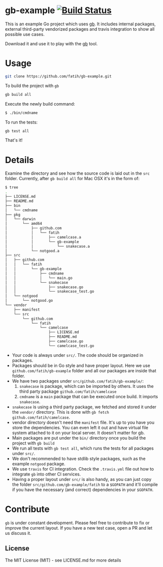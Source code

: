 # gb-example [![Build Status](http://img.shields.io/travis/fatih/gb-example.svg?style=flat-square)](https://travis-ci.org/fatih/gb-example)

This is an example Go project which uses [gb](http://getgb.io/). It includes
internal packages, external third-party vendorized packages and travis
integration to show all possible use cases.

Download it and use it to play with the [gb](http://getgb.io/) tool.

# Usage

```sh
git clone https://github.com/fatih/gb-example.git
```

To build the project with `gb`

```sh
gb build all
```

Execute the newly build command:

```sh
$ ./bin/cmdname
```

To run the tests:

```sh
gb test all
```

That's it! 

# Details

Examine the directory and see how the source code is laid out in the `src`
folder. Currently, after `gb build all` for Mac OSX it's in the form of:

```bash
$ tree
.
├── LICENSE.md
├── README.md
├── bin
│   └── cmdname
├── pkg
│   └── darwin
│       └── amd64
│           ├── github.com
│           │   └── fatih
│           │       ├── camelcase.a
│           │       └── gb-example
│           │           └── snakecase.a
│           └── notgood.a
├── src
│   ├── github.com
│   │   └── fatih
│   │       └── gb-example
│   │           ├── cmdname
│   │           │   └── main.go
│   │           └── snakecase
│   │               ├── snakecase.go
│   │               └── snakecase_test.go
│   └── notgood
│       └── notgood.go
└── vendor
    ├── manifest
    └── src
        └── github.com
            └── fatih
                └── camelcase
                    ├── LICENSE.md
                    ├── README.md
                    ├── camelcase.go
                    └── camelcase_test.go
```

* Your code is always under `src/`. The code should be organized in packages. 
* Packages should be in Go style and have proper layout. Here we use
  `github.com/fatih/gb-example` folder and all our packages are inside that
  folder. 
* We have two packages under `src/github.com/fatih/gb-example/`:
	1. `snakecase` is package, which can be imported by others. It uses the third
	   party package `github.com/fatih/camelcase`
	2. `cmdname` is a `main` package that can be executed once build. It
	   imports `snakecase`.
* `snakecase` is using a third party package, we fetched and stored it under the
  `vendor/` directory. This is done with `gb fetch github.com/fatih/camelcase`.
* vendor directory doesn't need the `manifest` file. It's up to you have you
  store the dependencies. You can even left it out and have virtual file system
  attached to it on your local server. It doesn't matter for gb.
* Main packages are put under the `bin/` directory once you build the project
  with `gb build`
* We run all tests with `gb test all`, which runs the tests for all packages
  under `src/`. 
* We don't recommended to have stdlib style packages, such as the example
  `notgood` package.
* We use `travis` for CI integration. Check the `.travis.yml` file out how to
  integrate `gb` into other CI services.
* Having a proper layout under `src/` is also handy, as you can just copy the
  folder `src/github.com/gb-example/fatih` to a `$GOPATH` and it'll compile if
  you have the necessary (and correct) dependencies in your `$GOPATH`.

# Contribute

`gb` is under constant development. Please feel free to contribute to fix or
improve the current layout. If you have a new test case, open a PR and let us
discuss it.

## License

The MIT License (MIT) - see LICENSE.md for more details
